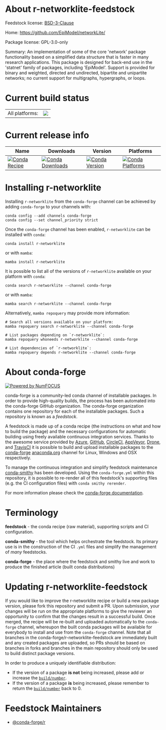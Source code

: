 About r-networklite-feedstock
=============================

Feedstock license: [BSD-3-Clause](https://github.com/conda-forge/r-networklite-feedstock/blob/main/LICENSE.txt)

Home: https://github.com/EpiModel/networkLite/

Package license: GPL-3.0-only

Summary: An implementation of some of the core 'network' package functionality based on a simplified data structure that is faster in many research applications. This package is designed for back-end use in the 'statnet' family of packages, including 'EpiModel'. Support is provided for binary and weighted, directed and undirected, bipartite and unipartite networks; no current support for multigraphs, hypergraphs, or loops.

Current build status
====================


<table><tr><td>All platforms:</td>
    <td>
      <a href="https://dev.azure.com/conda-forge/feedstock-builds/_build/latest?definitionId=18711&branchName=main">
        <img src="https://dev.azure.com/conda-forge/feedstock-builds/_apis/build/status/r-networklite-feedstock?branchName=main">
      </a>
    </td>
  </tr>
</table>

Current release info
====================

| Name | Downloads | Version | Platforms |
| --- | --- | --- | --- |
| [![Conda Recipe](https://img.shields.io/badge/recipe-r--networklite-green.svg)](https://anaconda.org/conda-forge/r-networklite) | [![Conda Downloads](https://img.shields.io/conda/dn/conda-forge/r-networklite.svg)](https://anaconda.org/conda-forge/r-networklite) | [![Conda Version](https://img.shields.io/conda/vn/conda-forge/r-networklite.svg)](https://anaconda.org/conda-forge/r-networklite) | [![Conda Platforms](https://img.shields.io/conda/pn/conda-forge/r-networklite.svg)](https://anaconda.org/conda-forge/r-networklite) |

Installing r-networklite
========================

Installing `r-networklite` from the `conda-forge` channel can be achieved by adding `conda-forge` to your channels with:

```
conda config --add channels conda-forge
conda config --set channel_priority strict
```

Once the `conda-forge` channel has been enabled, `r-networklite` can be installed with `conda`:

```
conda install r-networklite
```

or with `mamba`:

```
mamba install r-networklite
```

It is possible to list all of the versions of `r-networklite` available on your platform with `conda`:

```
conda search r-networklite --channel conda-forge
```

or with `mamba`:

```
mamba search r-networklite --channel conda-forge
```

Alternatively, `mamba repoquery` may provide more information:

```
# Search all versions available on your platform:
mamba repoquery search r-networklite --channel conda-forge

# List packages depending on `r-networklite`:
mamba repoquery whoneeds r-networklite --channel conda-forge

# List dependencies of `r-networklite`:
mamba repoquery depends r-networklite --channel conda-forge
```


About conda-forge
=================

[![Powered by
NumFOCUS](https://img.shields.io/badge/powered%20by-NumFOCUS-orange.svg?style=flat&colorA=E1523D&colorB=007D8A)](https://numfocus.org)

conda-forge is a community-led conda channel of installable packages.
In order to provide high-quality builds, the process has been automated into the
conda-forge GitHub organization. The conda-forge organization contains one repository
for each of the installable packages. Such a repository is known as a *feedstock*.

A feedstock is made up of a conda recipe (the instructions on what and how to build
the package) and the necessary configurations for automatic building using freely
available continuous integration services. Thanks to the awesome service provided by
[Azure](https://azure.microsoft.com/en-us/services/devops/), [GitHub](https://github.com/),
[CircleCI](https://circleci.com/), [AppVeyor](https://www.appveyor.com/),
[Drone](https://cloud.drone.io/welcome), and [TravisCI](https://travis-ci.com/)
it is possible to build and upload installable packages to the
[conda-forge](https://anaconda.org/conda-forge) [anaconda.org](https://anaconda.org/)
channel for Linux, Windows and OSX respectively.

To manage the continuous integration and simplify feedstock maintenance
[conda-smithy](https://github.com/conda-forge/conda-smithy) has been developed.
Using the ``conda-forge.yml`` within this repository, it is possible to re-render all of
this feedstock's supporting files (e.g. the CI configuration files) with ``conda smithy rerender``.

For more information please check the [conda-forge documentation](https://conda-forge.org/docs/).

Terminology
===========

**feedstock** - the conda recipe (raw material), supporting scripts and CI configuration.

**conda-smithy** - the tool which helps orchestrate the feedstock.
                   Its primary use is in the construction of the CI ``.yml`` files
                   and simplify the management of *many* feedstocks.

**conda-forge** - the place where the feedstock and smithy live and work to
                  produce the finished article (built conda distributions)


Updating r-networklite-feedstock
================================

If you would like to improve the r-networklite recipe or build a new
package version, please fork this repository and submit a PR. Upon submission,
your changes will be run on the appropriate platforms to give the reviewer an
opportunity to confirm that the changes result in a successful build. Once
merged, the recipe will be re-built and uploaded automatically to the
`conda-forge` channel, whereupon the built conda packages will be available for
everybody to install and use from the `conda-forge` channel.
Note that all branches in the conda-forge/r-networklite-feedstock are
immediately built and any created packages are uploaded, so PRs should be based
on branches in forks and branches in the main repository should only be used to
build distinct package versions.

In order to produce a uniquely identifiable distribution:
 * If the version of a package **is not** being increased, please add or increase
   the [``build/number``](https://docs.conda.io/projects/conda-build/en/latest/resources/define-metadata.html#build-number-and-string).
 * If the version of a package **is** being increased, please remember to return
   the [``build/number``](https://docs.conda.io/projects/conda-build/en/latest/resources/define-metadata.html#build-number-and-string)
   back to 0.

Feedstock Maintainers
=====================

* [@conda-forge/r](https://github.com/conda-forge/r/)

